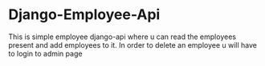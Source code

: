 # Django-Employee-Api

This is simple employee django-api where u can read the employees present and add employees to it.
In order to delete an employee u will have to login to admin page 
